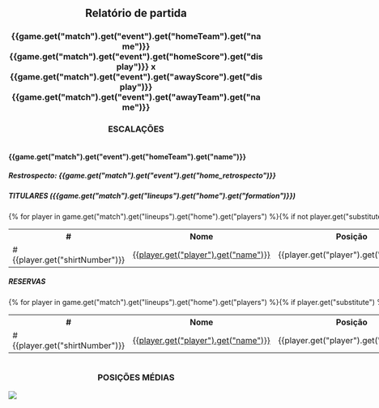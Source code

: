 <h2 style="text-align: center;">Relatório de partida</h3>

<h3 style="text-align: center;">{{game.get("match").get("event").get("homeTeam").get("name")}} {{game.get("match").get("event").get("homeScore").get("display")}} x {{game.get("match").get("event").get("awayScore").get("display")}} {{game.get("match").get("event").get("awayTeam").get("name")}}</h3>

<h3 style="text-align: center;">ESCALAÇÕES</h3>

<div style="text-align: left; display: grid; grid-template-columns: 1fr 1fr;">
  <div>
    <h4>{{game.get("match").get("event").get("homeTeam").get("name")}}</h4>
    <h5>Restrospecto: {{game.get("match").get("event").get("home_retrospecto")}}</h5>
    <table>
        <h5>TITULARES ({{game.get("match").get("lineups").get("home").get("formation")}})</h5>
        <th>
        #
        </th>
        <th>
        Nome
        </th>
        <th>
        Posição
        </th>
        <th>
        Score
        </th>
        {% for player in game.get("match").get("lineups").get("home").get("players") %}{% if not player.get("substitute") %}<tr>
            <td>#{{player.get("shirtNumber")}}
            </td>
            <td><a href="../players/{{game.get("match").get("event").get("id")}}_{{player.get("player").get("id")}}.md">{{player.get("player").get("name")}}</a>
            </td>
            <td>{{player.get("player").get("position")}}
            </td>
            <td>{{player.get("statistics").get("rating", 0)}}
            </td>
        </tr>{%endif%}{% endfor %}
        </table>
        <table>
        <h5> RESERVAS</h5>
        <th>
        #
        </th>
        <th>
        Nome
        </th>
        <th>
        Posição
        </th>
        <th>
        Score
        </th>
        {% for player in game.get("match").get("lineups").get("home").get("players") %}{% if player.get("substitute") %}<tr>
            <td>#{{player.get("shirtNumber")}}
            </td>
            <td><a href="../players/{{game.get("match").get("event").get("id")}}_{{player.get("player").get("id")}}.md">{{player.get("player").get("name")}}</a>
            </td>
            <td>{{player.get("player").get("position")}}
            </td>
            <td>{{player.get("statistics").get("rating", 0)}}
            </td>
        </tr>{%endif%}{% endfor %}
     </table>
</div>
  <div>
    <h4>{{game.get("match").get("event").get("awayTeam").get("name")}}</h4>
    <h5>Restrospecto: {{game.get("match").get("event").get("away_retrospecto")}}</h5>
    <table>
        <h5>TITULARES ({{game.get("match").get("lineups").get("away").get("formation")}})</h5>
        <th>
        #
        </th>
        <th>
        Nome
        </th>
        <th>
        Posição
        </th>
        <th>
        Score
        </th>
        {% for player in game.get("match").get("lineups").get("away").get("players") %}{% if not player.get("substitute") %}<tr>
            <td>#{{player.get("shirtNumber")}}
            </td>
            <td><a href="../players/{{game.get("match").get("event").get("id")}}_{{player.get("player").get("id")}}.md">{{player.get("player").get("name")}}</a>
            </td>
            <td>{{player.get("player").get("position")}}
            </td>
            <td>{{player.get("statistics").get("rating", 0)}}
            </td>
        </tr>{%endif%}{% endfor %}
        </table>
        <table>
        <h5> RESERVAS</h5>
        <th>
        #
        </th>
        <th>
        Nome
        </th>
        <th>
        Posição
        </th>
        <th>
        Score
        </th>
        {% for player in game.get("match").get("lineups").get("away").get("players") %}{% if player.get("substitute") %}<tr>
            <td>#{{player.get("shirtNumber")}}
            </td>
            <td><a href="../players/{{game.get("match").get("event").get("id")}}_{{player.get("player").get("id")}}.md">{{player.get("player").get("name")}}</a>
            </td>
            <td>{{player.get("player").get("position")}}
            </td>
            <td>{{player.get("statistics").get("rating", 0)}}
            </td>
        </tr>{%endif%}{% endfor %}
     </table>
  </div>
</div>

<h3 style="text-align: center;">POSIÇÕES MÉDIAS</h3>
<img src=avg_positions/{{game.get("match").get("event").get("id")}}.png>
